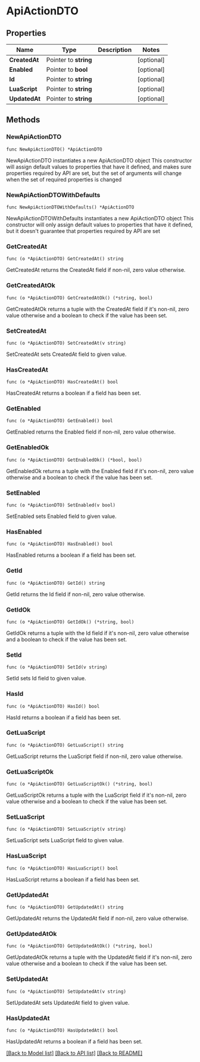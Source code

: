 # ApiActionDTO

## Properties

Name | Type | Description | Notes
------------ | ------------- | ------------- | -------------
**CreatedAt** | Pointer to **string** |  | [optional] 
**Enabled** | Pointer to **bool** |  | [optional] 
**Id** | Pointer to **string** |  | [optional] 
**LuaScript** | Pointer to **string** |  | [optional] 
**UpdatedAt** | Pointer to **string** |  | [optional] 

## Methods

### NewApiActionDTO

`func NewApiActionDTO() *ApiActionDTO`

NewApiActionDTO instantiates a new ApiActionDTO object
This constructor will assign default values to properties that have it defined,
and makes sure properties required by API are set, but the set of arguments
will change when the set of required properties is changed

### NewApiActionDTOWithDefaults

`func NewApiActionDTOWithDefaults() *ApiActionDTO`

NewApiActionDTOWithDefaults instantiates a new ApiActionDTO object
This constructor will only assign default values to properties that have it defined,
but it doesn't guarantee that properties required by API are set

### GetCreatedAt

`func (o *ApiActionDTO) GetCreatedAt() string`

GetCreatedAt returns the CreatedAt field if non-nil, zero value otherwise.

### GetCreatedAtOk

`func (o *ApiActionDTO) GetCreatedAtOk() (*string, bool)`

GetCreatedAtOk returns a tuple with the CreatedAt field if it's non-nil, zero value otherwise
and a boolean to check if the value has been set.

### SetCreatedAt

`func (o *ApiActionDTO) SetCreatedAt(v string)`

SetCreatedAt sets CreatedAt field to given value.

### HasCreatedAt

`func (o *ApiActionDTO) HasCreatedAt() bool`

HasCreatedAt returns a boolean if a field has been set.

### GetEnabled

`func (o *ApiActionDTO) GetEnabled() bool`

GetEnabled returns the Enabled field if non-nil, zero value otherwise.

### GetEnabledOk

`func (o *ApiActionDTO) GetEnabledOk() (*bool, bool)`

GetEnabledOk returns a tuple with the Enabled field if it's non-nil, zero value otherwise
and a boolean to check if the value has been set.

### SetEnabled

`func (o *ApiActionDTO) SetEnabled(v bool)`

SetEnabled sets Enabled field to given value.

### HasEnabled

`func (o *ApiActionDTO) HasEnabled() bool`

HasEnabled returns a boolean if a field has been set.

### GetId

`func (o *ApiActionDTO) GetId() string`

GetId returns the Id field if non-nil, zero value otherwise.

### GetIdOk

`func (o *ApiActionDTO) GetIdOk() (*string, bool)`

GetIdOk returns a tuple with the Id field if it's non-nil, zero value otherwise
and a boolean to check if the value has been set.

### SetId

`func (o *ApiActionDTO) SetId(v string)`

SetId sets Id field to given value.

### HasId

`func (o *ApiActionDTO) HasId() bool`

HasId returns a boolean if a field has been set.

### GetLuaScript

`func (o *ApiActionDTO) GetLuaScript() string`

GetLuaScript returns the LuaScript field if non-nil, zero value otherwise.

### GetLuaScriptOk

`func (o *ApiActionDTO) GetLuaScriptOk() (*string, bool)`

GetLuaScriptOk returns a tuple with the LuaScript field if it's non-nil, zero value otherwise
and a boolean to check if the value has been set.

### SetLuaScript

`func (o *ApiActionDTO) SetLuaScript(v string)`

SetLuaScript sets LuaScript field to given value.

### HasLuaScript

`func (o *ApiActionDTO) HasLuaScript() bool`

HasLuaScript returns a boolean if a field has been set.

### GetUpdatedAt

`func (o *ApiActionDTO) GetUpdatedAt() string`

GetUpdatedAt returns the UpdatedAt field if non-nil, zero value otherwise.

### GetUpdatedAtOk

`func (o *ApiActionDTO) GetUpdatedAtOk() (*string, bool)`

GetUpdatedAtOk returns a tuple with the UpdatedAt field if it's non-nil, zero value otherwise
and a boolean to check if the value has been set.

### SetUpdatedAt

`func (o *ApiActionDTO) SetUpdatedAt(v string)`

SetUpdatedAt sets UpdatedAt field to given value.

### HasUpdatedAt

`func (o *ApiActionDTO) HasUpdatedAt() bool`

HasUpdatedAt returns a boolean if a field has been set.


[[Back to Model list]](../README.md#documentation-for-models) [[Back to API list]](../README.md#documentation-for-api-endpoints) [[Back to README]](../README.md)


